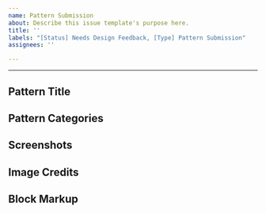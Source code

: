 ```yaml
---
name: Pattern Submission
about: Describe this issue template's purpose here.
title: ''
labels: "[Status] Needs Design Feedback, [Type] Pattern Submission"
assignees: ''

---
```


<!-- Use this area to share an overview of this pattern and why you feel it should be included. -->

---

## Pattern Title
<!-- Choose a simple, descriptive title for your pattern. -->

## Pattern Categories
<!-- e.g. Buttons, Columns, Gallery, Header, Text. -->

## Screenshots
<!-- Please include a screenshot of your pattern design. -->

## Image Credits
<!-- All images used in your patterns must be CC0 or Public Domain. -->

## Block Markup
<!-- 
Optional. If you have already created this pattern using blocks, paste the block markup here. You can also paste it into a new GitHub Gist, and include just the link here: https://gist.github.com
-->
